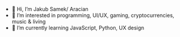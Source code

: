 - 👋 Hi, I’m Jakub Samek/ Aracian
- 👀 I’m interested in programming, UI/UX, gaming, cryptocurrencies, music & living
- 🌱 I’m currently learning JavaScript, Python, UX design


<!---
jakubsamek1997/jakubsamek1997 is a ✨ special ✨ repository because its `README.md` (this file) appears on your GitHub profile.
You can click the Preview link to take a look at your changes.
--->
